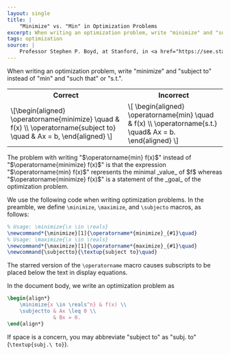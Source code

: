 ```yaml
---
layout: single
title: |
    "Minimize" vs. "Min" in Optimization Problems
excerpt: When writing an optimization problem, write "minimize" and "subject to" instead of "min" and "such that" or "s.t."
tags: optimization
source: |
    Professor Stephen P. Boyd, at Stanford, in <a href="https://see.stanford.edu/Course/EE364A/78">Lecture 5 of his Convex Optimization course</a>, around the 13-minute mark.
---
```


When writing an optimization problem, write "minimize" and "subject to" instead of "min" and "such that" or "s.t.". 
<table>
    <tr>
        <th>Correct</th>
        <th>Incorrect</th>
    </tr>
    <tr>
        <td>
            \[\begin{aligned}
                \operatorname{minimize} \quad & f(x) \\ 
                \operatorname{subject to} \quad & Ax = b,
            \end{aligned} \]
        </td>
        <td>
            \[ \begin{aligned}
                \operatorname{min} \quad & f(x) \\
                \operatorname{s.t.} \quad& Ax = b.
            \end{aligned} 
            \]
        </td>
    </tr>
</table>
The problem with writing "$\operatorname{min} f(x)$" instead of "$\operatorname{minimize} f(x)$" is that the expression "$\operatorname{min} f(x)$" represents the minimal _value_ of $f$ whereas "$\operatorname{minimize} f(x)$" is a statement of the _goal_ of the optimization problem.

We use the following code when writing optimization problems.
In the preamble, we define `\minimize`, `\maximize`, and `\subjecto` macros, as follows:
```latex
% Usage: \minimize{\x \in \reals}
\newcommand*{\minimize}[1]{\operatorname*{minimize}_{#1}\quad} 
% Usage: \maximize{\x \in \reals}
\newcommand*{\maximize}[1]{\operatorname*{maximize}_{#1}\quad} 
\newcommand{\subjectto}{\textup{subject to}\quad}
```
The starred version of the `\operatorname` macro causes subscripts to be placed below the text in display equations.

In the document body, we write an optimization problem as 
```latex
\begin{align*}
    \minimize{x \in \reals^n} & f(x) \\
    \subjectto & Ax \leq 0 \\
               & Bx = 0.
\end{align*}
```

If space is a concern, you may abbreviate "subject to" as "subj. to" (`\textup{subj.\ to}`). 